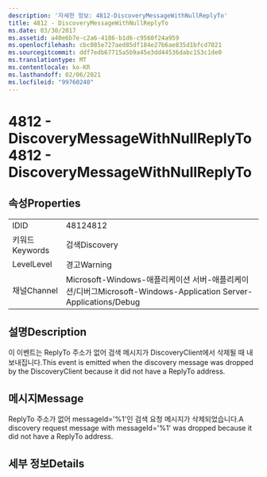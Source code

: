 ```yaml
---
description: '자세한 정보: 4812-DiscoveryMessageWithNullReplyTo'
title: 4812 - DiscoveryMessageWithNullReplyTo
ms.date: 03/30/2017
ms.assetid: a40e6b7e-c2a6-4186-b1d6-c9560f24a959
ms.openlocfilehash: cbc085e727aed85df184e27b6ae835d1bfcd7021
ms.sourcegitcommit: ddf7edb67715a5b9a45e3dd44536dabc153c1de0
ms.translationtype: MT
ms.contentlocale: ko-KR
ms.lasthandoff: 02/06/2021
ms.locfileid: "99760240"
---
```

# <a name="4812---discoverymessagewithnullreplyto"></a><span data-ttu-id="1a3d4-103">4812 - DiscoveryMessageWithNullReplyTo</span><span class="sxs-lookup"><span data-stu-id="1a3d4-103">4812 - DiscoveryMessageWithNullReplyTo</span></span>

## <a name="properties"></a><span data-ttu-id="1a3d4-104">속성</span><span class="sxs-lookup"><span data-stu-id="1a3d4-104">Properties</span></span>  
  
|||  
|-|-|  
|<span data-ttu-id="1a3d4-105">ID</span><span class="sxs-lookup"><span data-stu-id="1a3d4-105">ID</span></span>|<span data-ttu-id="1a3d4-106">4812</span><span class="sxs-lookup"><span data-stu-id="1a3d4-106">4812</span></span>|  
|<span data-ttu-id="1a3d4-107">키워드</span><span class="sxs-lookup"><span data-stu-id="1a3d4-107">Keywords</span></span>|<span data-ttu-id="1a3d4-108">검색</span><span class="sxs-lookup"><span data-stu-id="1a3d4-108">Discovery</span></span>|  
|<span data-ttu-id="1a3d4-109">Level</span><span class="sxs-lookup"><span data-stu-id="1a3d4-109">Level</span></span>|<span data-ttu-id="1a3d4-110">경고</span><span class="sxs-lookup"><span data-stu-id="1a3d4-110">Warning</span></span>|  
|<span data-ttu-id="1a3d4-111">채널</span><span class="sxs-lookup"><span data-stu-id="1a3d4-111">Channel</span></span>|<span data-ttu-id="1a3d4-112">Microsoft-Windows-애플리케이션 서버-애플리케이션/디버그</span><span class="sxs-lookup"><span data-stu-id="1a3d4-112">Microsoft-Windows-Application Server-Applications/Debug</span></span>|  
  
## <a name="description"></a><span data-ttu-id="1a3d4-113">설명</span><span class="sxs-lookup"><span data-stu-id="1a3d4-113">Description</span></span>  

 <span data-ttu-id="1a3d4-114">이 이벤트는 ReplyTo 주소가 없어 검색 메시지가 DiscoveryClient에서 삭제될 때 내보내집니다.</span><span class="sxs-lookup"><span data-stu-id="1a3d4-114">This event is emitted when the discovery message was dropped by the DiscoveryClient because it did not have a ReplyTo address.</span></span>  
  
## <a name="message"></a><span data-ttu-id="1a3d4-115">메시지</span><span class="sxs-lookup"><span data-stu-id="1a3d4-115">Message</span></span>  

 <span data-ttu-id="1a3d4-116">ReplyTo 주소가 없어 messageId='%1'인 검색 요청 메시지가 삭제되었습니다.</span><span class="sxs-lookup"><span data-stu-id="1a3d4-116">A discovery request message with messageId='%1' was dropped because it did not have a ReplyTo address.</span></span>  
  
## <a name="details"></a><span data-ttu-id="1a3d4-117">세부 정보</span><span class="sxs-lookup"><span data-stu-id="1a3d4-117">Details</span></span>
